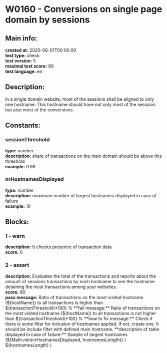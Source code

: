 # W0160 - Conversions on single page domain by sessions  
## Main info:  
**created at:** 2020-06-01T00:00:00  
**test type:** check  
**test version:** 5  
**maximal test score:** 80  
**test language:** en  
## Description:  
In a single domain website, most of the sessions shall be aligned to only one hostname. This hostname should have not only most of the sessions but also most of the conversions.  
## Constants:  
### sessionThreshold
**type:** number  
**description:** share of transactions on the main domain should be above this threshold   
**example:** 0.98  
### nrHostnamesDisplayed
**type:** number  
**description:** maximum number of largest hostnames displayed in case of failure   
**example:** 10  
## Blocks:  
### 1 - warn
**description:** It checks presence of transaction data  
**score:** 0  
### 2 - assert
**description:** Evaluates the total of the transactions and reports about the amount of sessions transactions by each hostname to see the hostname detaining the most transactions among your websites.  
**score:** 80  
**pass message:** Ratio of transactions on the most visited hostname  (${hostName}) to all transactions is higher than ${transactionThreshold\*100} %  
**fail message:** Ratio of transactions on the most visited hostname  (${hostName}) to all transactions is not higher than ${transactionThreshold\*100} %  
**how to fix message:** Check if there is some filter for inclusion of hostnames applied, if not, create one. It should be include filter with defined main hostname.  
**description of table displayed in case of failure:** Sample of largest hostnames (${Math.min(nrHostnamesDisplayed, hostnamesLength)} / ${hostnamesLength} )  
